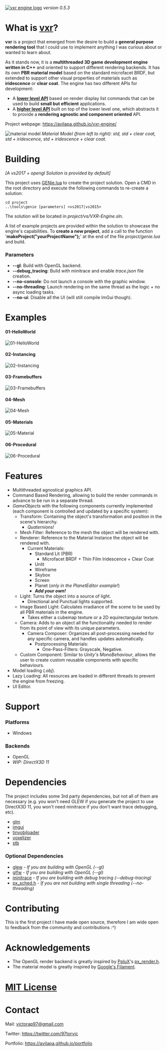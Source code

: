 
[![vxr engine logo](https://github.com/avilapa/vxr/blob/media/logo_background.png)](https://avilapa.github.io)
_version 0.5.3_

# What is [vxr](https://github.com/avilapa/vxr)?

__vxr__ is a project that emerged from the desire to build a __general purpose rendering tool__ that I could use to implement anything I was curious about or wanted to learn about.

As it stands now, it is a __multithreaded 3D game development engine written in C++__ and oriented to support different rendering backends. It has its own __PBR material model__ based on the standard microfacet BRDF, but extended to support other visual properties of materials such as __iridescence__ or __clear coat__. The engine has two different APIs for development:

  - A [__lower level API__](https://github.com/avilapa/vxr/blob/master/examples/01-HelloWorld/hello_world.cpp) based on render display list commands that can be used to build __small but efficient__ applications.
  - A [__higher level API__](https://github.com/avilapa/vxr/blob/master/examples/04-Mesh/mesh.cpp) built on top of the lower level one, which abstracts it to provide a __rendering agnostic and component oriented__ API.
  
Project webpage: https://avilapa.github.io/vxr-engine/

![material model](https://github.com/avilapa/vxr/blob/media/material_model.png)
_Material Model (from left to right): std, std + clear coat, std + iridescence, std + iridescence + clear coat._

# Building

_[A vs2017 + opengl Solution is provided by default]_

This project uses [GENie.lua](https://github.com/bkaradzic/GENie) to create the project solution. Open a CMD in the root directory and execute the following commands to re-create a solution:

	cd project
	..\tools\genie [parameters] <vs2017|vs2015>
	
The solution will be located in _project/vs/VXR-Engine.sln_.

A list of example projects are provided within the solution to showcase the engine's capabilities. To __create a new project__, add a call to the function '__makeProject("yourProjectName");__' at the end of the file _project/genie.lua_ and build.
  
### Parameters

 - __--gl__: Build with OpenGL backend.
 - __--debug_tracing__: Build with minitrace and enable _trace.json_ file creation.
 - __--no-console__: Do not launch a console with the graphic window.
 - __--no-threading__: Launch rendering on the same thread as the logic + no async loading tasks.
 - __--no-ui__: Disable all the UI (will still compile ImGui though).

# Examples

#### 01-HelloWorld
![01-HelloWorld](https://github.com/avilapa/vxr/blob/media/01-HelloWorld.png)
#### 02-Instancing
![02-Instancing](https://github.com/avilapa/vxr/blob/media/02-Instancing.png)
#### 03-Framebuffers
![03-Framebuffers](https://github.com/avilapa/vxr/blob/media/03-Framebuffers.png)
#### 04-Mesh
![04-Mesh](https://github.com/avilapa/vxr/blob/media/04-Mesh.png)
#### 05-Materials
![05-Material](https://github.com/avilapa/vxr/blob/media/05-Material.png)
#### 06-Procedural
![06-Procedural](https://github.com/avilapa/vxr/blob/media/06-Procedural.png)

# Features

- Multithreaded agnostical graphics API.
- Command Based Rendering, allowing to build the render commands in advance to be run in a separate thread.
- _GameObjects_ with the following components currently implemented (each component is controlled and updated by a specific system):
  - Transform: Containing the object's transformation and position in the scene's hierarchy.
    - _Quaternions!_ 
  - Mesh Filter: Reference to the mesh the object will be rendered with.
  - Renderer: Reference to the Material Instance the object will be rendered with.
    - Current Materials:
      - Standard Lit (PBR)
        - Microfacet BRDF + Thin Film Iridescence + Clear Coat
      - Unlit
      - Wireframe
      - Skybox
      - Screen
      - Planet (_only in the PlanetEditor example!_)
      - ___Add your own!___
  - Light: Turns the object into a source of light.
    - Directional and Punctual lights supported.
  - Image Based Light: Calculates irradiance of the scene to be used by all PBR materials in the engine.
    - Takes either a cubemap texture or a 2D equirectangular texture.
  - Camera: Adds to an object all the functionality needed to render from its point of view with its unique parameters.
    - Camera Composer: Organizes all post-processing needed for any specific camera, and handles updates automatically.
      - Postprocessing Materials:
        - One-Pass-Filters: Grayscale, Negative.
  - Custom Component: Similar to _Unity's MonoBehaviour_, allows the user to create custom reusable components with specific behaviours.
- Model loading (_.obj_).
- Lazy Loading: All resources are loaded in different threads to prevent the engine from freezing.
- UI Editor.

# Support

### Platforms

- Windows

### Backends

- OpenGL
- _WIP: DirectX3D 11_

# Dependencies

The project includes some 3rd party dependencies, but not all of them are necessary (e.g. you won't need GLEW if you generate the project to use DirectX3D 11, you won't need minitrace if you don't want trace debugging, etc).

- [glm](https://github.com/g-truc/glm)
- [imgui](https://github.com/ocornut/imgui)
- [tinyobjloader](https://github.com/syoyo/tinyobjloader)
- [voxelizer](https://github.com/karimnaaji/voxelizer)
- [stb](https://github.com/nothings/stb)

### Optional Dependencies

- [glew](http://glew.sourceforge.net/) - _If you are building with OpenGL (--gl)_
- [glfw](https://github.com/glfw/glfw) - _If you are building with OpenGL (--gl)_
- [minitrace](https://github.com/hrydgard/minitrace) - _If you are building with debug tracing (--debug-tracing)_
- [px_sched.h](https://github.com/pplux/px/blob/master/px_sched.h) - _If you are not building with single threading (--no-threading)_

# Contributing

This is the first project I have made open source, therefore I am wide open to feedback from the community and contributions :^)

# Acknowledgements

- The OpenGL render backend is greatly inspired by [PpluX](https://github.com/pplux)'s [px_render.h](https://github.com/pplux/px/blob/master/px_render.h).
- The material model is greatly inspired by [Google's Filament](https://github.com/google/filament).

# [MIT License](/LICENSE)

# Contact

Mail: victorap97@gmail.com

Twitter: https://twitter.com/97torvic

Portfolio: https://avilapa.github.io/portfolio
